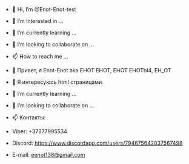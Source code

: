 - 👋 Hi, I’m @Enot-Enot-test
- 👀 I’m interested in ...
- 🌱 I’m currently learning ...
- 💞️ I’m looking to collaborate on ...
- 📫 How to reach me ...


- 👋 Привет, я Enot-Enot aka ЕНОТ ЕНОТ, EHOT EHOTbI4, EH_OT
- 👀 Я интересуюсь html страницами.
- 🌱 I’m currently learning ...
- 💞️ I’m looking to collaborate on ...
- 📫 Контакты:
- Viber:    +37377995534
- Discord:  https://www.discordapp.com/users/794675642037567498
- E-mail:   eenot138@gmail.com
